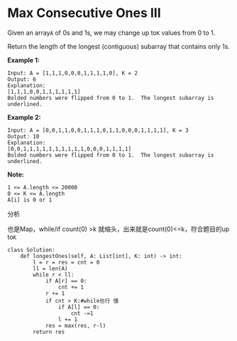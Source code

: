 # Max Consecutive Ones III

Given an array`A` of 0s and 1s, we may change up to`K` values from 0 to 1.

Return the length of the longest \(contiguous\) subarray that contains only 1s.

**Example 1:**

```text
Input: A = [1,1,1,0,0,0,1,1,1,1,0], K = 2
Output: 6
Explanation: 
[1,1,1,0,0,1,1,1,1,1,1]
Bolded numbers were flipped from 0 to 1.  The longest subarray is underlined.
```

**Example 2:**

```text
Input: A = [0,0,1,1,0,0,1,1,1,0,1,1,0,0,0,1,1,1,1], K = 3
Output: 10
Explanation: 
[0,0,1,1,1,1,1,1,1,1,1,1,0,0,0,1,1,1,1]
Bolded numbers were flipped from 0 to 1.  The longest subarray is underlined.
```

**Note:**

```text
1 <= A.length <= 20000
0 <= K <= A.length
A[i] is 0 or 1
```

分析

也是Map，while/if count\(0\) &gt;k 就缩头，出来就是count\(0\)&lt;=k，符合题目的up to`K`

```text
class Solution:
    def longestOnes(self, A: List[int], K: int) -> int:
        l = r = res = cnt = 0
        ll = len(A)
        while r < ll:
            if A[r] == 0:
                cnt += 1
            r += 1    
            if cnt > K:#while也行 慢
                if A[l] == 0:
                    cnt -=1
                l += 1
            res = max(res, r-l)
        return res
```

